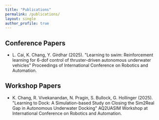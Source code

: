 ```yaml
---
title: "Publications"
permalink: /publications/
layout: single
author_profile: true
---
```


## Conference Papers
- L. Cai, K. Chang, Y. Girdhar (2025). "Learning to swim: Reinforcement learning for 6-dof control of thruster-driven autonomous underwater vehicles" Proceedings of International Conference on Robotics and Automation.

## Workshop Papers
- K. Chang, R. Vivekanandan, N. Pragin, S. Bullock, G. Hollinger (2025). "Learning to Dock: A Simulation-based Study on Closing the Sim2Real Gap in Autonomous Underwater Docking" AQ2UASIM Workshop at International Conference on Robotics and Automation.